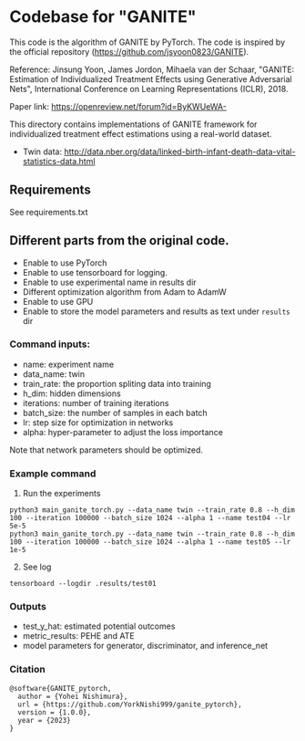# Codebase for "GANITE"

This code is the algorithm of GANITE by PyTorch. The code is inspired by the official repository (https://github.com/jsyoon0823/GANITE).

Reference: Jinsung Yoon, James Jordon, Mihaela van der Schaar,
"GANITE: Estimation of Individualized Treatment Effects using Generative Adversarial Nets",
International Conference on Learning Representations (ICLR), 2018.

Paper link: https://openreview.net/forum?id=ByKWUeWA-

This directory contains implementations of GANITE framework for individualized treatment effect estimations using a real-world dataset.
-   Twin data: http://data.nber.org/data/linked-birth-infant-death-data-vital-statistics-data.html

## Requirements

See requirements.txt

## Different parts from the original code.

-   Enable to use PyTorch
-   Enable to use tensorboard for logging.
-   Enable to use experimental name in results dir
-   Different optimization algorithm from Adam to AdamW
-   Enable to use GPU
-   Enable to store the model parameters and results as text under `results` dir

### Command inputs:

-   name: experiment name
-   data_name: twin
-   train_rate: the proportion spliting data into training
-   h_dim: hidden dimensions
-   iterations: number of training iterations
-   batch_size: the number of samples in each batch
-   lr: step size for optimization in networks
-   alpha: hyper-parameter to adjust the loss importance

Note that network parameters should be optimized.

### Example command

1. Run the experiments
```shell
python3 main_ganite_torch.py --data_name twin --train_rate 0.8 --h_dim 100 --iteration 100000 --batch_size 1024 --alpha 1 --name test04 --lr 5e-5
python3 main_ganite_torch.py --data_name twin --train_rate 0.8 --h_dim 100 --iteration 100000 --batch_size 1024 --alpha 1 --name test05 --lr 1e-5
```

2. See log
```shell
tensorboard --logdir .results/test01
```

### Outputs

-   test_y_hat: estimated potential outcomes
-   metric_results: PEHE and ATE
-   model parameters for generator, discriminator, and inference_net

### Citation
```
@software{GANITE_pytorch,
  author = {Yohei Nishimura},
  url = {https://github.com/YorkNishi999/ganite_pytorch},
  version = {1.0.0},
  year = {2023}
}
```

